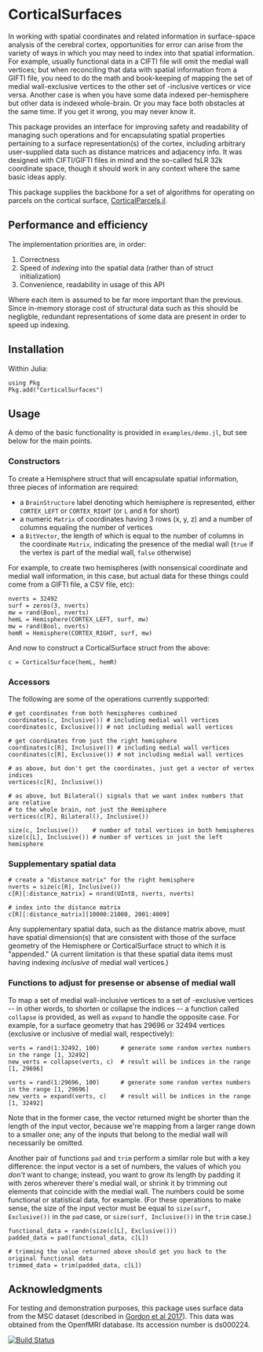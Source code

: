 # CorticalSurfaces
In working with spatial coordinates and related information in surface-space analysis of the cerebral cortex, opportunities for error can arise from the variety of ways in which you may need to index into that spatial information. For example, usually functional data in a CIFTI file will omit the medial wall vertices; but when reconciling that data with spatial information from a GIFTI file, you need to do the math and book-keeping of mapping the set of medial wall-exclusive vertices to the other set of -inclusive vertices or vice versa. Another case is when you have some data indexed per-hemisphere but other data is indexed whole-brain. Or you may face both obstacles at the same time. If you get it wrong, you may never know it.

This package provides an interface for improving safety and readability of managing such operations and for encapsulating spatial properties pertaining to a surface representation(s) of the cortex, including arbitrary user-supplied data such as distance matrices and adjacency info. It was designed with CIFTI/GIFTI files in mind and the so-called fsLR 32k coordinate space, though it should work in any context where the same basic ideas apply.

This package supplies the backbone for a set of algorithms for operating on parcels on the cortical surface, [CorticalParcels.jl](https://github.com/myersm0/CorticalParcels.jl).

## Performance and efficiency
The implementation priorities are, in order:
1. Correctness
2. Speed of *indexing* into the spatial data (rather than of struct initialization)
3. Convenience, readability in usage of this API

Where each item is assumed to be far more important than the previous. Since in-memory storage cost of structural data such as this should be negligble, redundant representations of some data are present in order to speed up indexing.

## Installation
Within Julia:
```
using Pkg
Pkg.add("CorticalSurfaces")
```

## Usage
A demo of the basic functionality is provided in `examples/demo.jl`, but see below for the main points.

### Constructors
To create a Hemisphere struct that will encapsulate spatial information, three pieces of information are required: 
- a `BrainStructure` label denoting which hemisphere is represented, either `CORTEX_LEFT` or `CORTEX_RIGHT` (or `L` and `R` for short)
- a numeric `Matrix` of coordinates having 3 rows (x, y, z) and a number of columns equaling the number of vertices
- a `BitVector`, the length of which is equal to the number of columns in the coordinate `Matrix`, indicating the presence of the medial wall (`true` if the vertex is part of the medial wall, `false` otherwise)

For example, to create two hemispheres (with nonsensical coordinate and medial wall information, in this case, but actual data for these things could come from a GIFTI file, a CSV file, etc): 
```
nverts = 32492
surf = zeros(3, nverts)
mw = rand(Bool, nverts)
hemL = Hemisphere(CORTEX_LEFT, surf, mw)
mw = rand(Bool, nverts)
hemR = Hemisphere(CORTEX_RIGHT, surf, mw)
```

And now to construct a CorticalSurface struct from the above:
```
c = CorticalSurface(hemL, hemR)
```

### Accessors
The following are some of the operations currently supported:
```
# get coordinates from both hemispheres combined
coordinates(c, Inclusive()) # including medial wall vertices
coordinates(c, Exclusive()) # not including medial wall vertices

# get coordinates from just the right hemisphere
coordinates(c[R], Inclusive()) # including medial wall vertices
coordinates(c[R], Exclusive()) # not including medial wall vertices

# as above, but don't get the coordinates, just get a vector of vertex indices
vertices(c[R], Inclusive())

# as above, but Bilateral() signals that we want index numbers that are relative
# to the whole brain, not just the Hemisphere
vertices(c[R], Bilateral(), Inclusive())

size(c, Inclusive())    # number of total vertices in both hemispheres
size(c[L], Inclusive()) # number of vertices in just the left hemisphere
```

### Supplementary spatial data
```
# create a "distance matrix" for the right hemisphere
nverts = size(c[R], Inclusive())
c[R][:distance_matrix] = nrand(UInt8, nverts, nverts)

# index into the distance matrix
c[R][:distance_matrix][10000:21000, 2001:4009]
```
Any supplementary spatial data, such as the distance matrix above, must have spatial dimension(s) that are consistent with those of the surface geometry of the Hemisphere or CorticalSurface struct to which it is "appended." (A current limitation is that these spatial data items must having indexing *inclusive* of medial wall vertices.)

### Functions to adjust for presense or absense of medial wall
To map a set of medial wall-inclusive vertices to a set of -exclusive vertices -- in other words, to shorten or collapse the indices -- a function called `collapse` is provided, as well as `expand` to handle the opposite case. For example, for a surface geometry that has 29696 or 32494 vertices (exclusive or inclusive of medial wall, respectively):
```
verts = rand(1:32492, 100)      # generate some random vertex numbers in the range [1, 32492]
new_verts = collapse(verts, c)  # result will be indices in the range [1, 29696]

verts = rand(1:29696, 100)      # generate some random vertex numbers in the range [1, 29696]
new_verts = expand(verts, c)    # result will be indices in the range [1, 32492]
```
Note that in the former case, the vector returned might be shorter than the length of the input vector, because we're mapping from a larger range down to a smaller one; any of the inputs that belong to the medial wall will necessarily be omitted.

Another pair of functions `pad` and `trim` perform a similar role but with a key difference: the input vector is a set of numbers, the values of which you *don't* want to change; instead, you want to grow its length by padding it with zeros wherever there's medial wall, or shrink it by trimming out elements that coincide with the medial wall. The numbers could be some functional or statistical data, for example. (For these operations to make sense, the size of the input vector must be equal to `size(surf, Exclusive())` in the `pad` case, or `size(surf, Inclusive())` in the `trim` case.)
```
functional_data = randn(size(c[L], Exclusive()))
padded_data = pad(functional_data, c[L])

# trimming the value returned above should get you back to the original functional data
trimmed_data = trim(padded_data, c[L])
```

## Acknowledgments
For testing and demonstration purposes, this package uses surface data from the MSC dataset (described in [Gordon et al 2017](https://www.cell.com/neuron/fulltext/S0896-6273(17)30613-X)). This data was obtained from the OpenfMRI database. Its accession number is ds000224.

[![Build Status](https://github.com/myersm0/CorticalSurfaces.jl/actions/workflows/CI.yml/badge.svg?branch=main)](https://github.com/myersm0/CorticalSurfaces.jl/actions/workflows/CI.yml?query=branch%3Amain)
